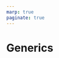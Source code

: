 ```yaml
---
marp: true
paginate: true
---
```


<style>
section { justify-content: flex-start; }
</style>

# Generics